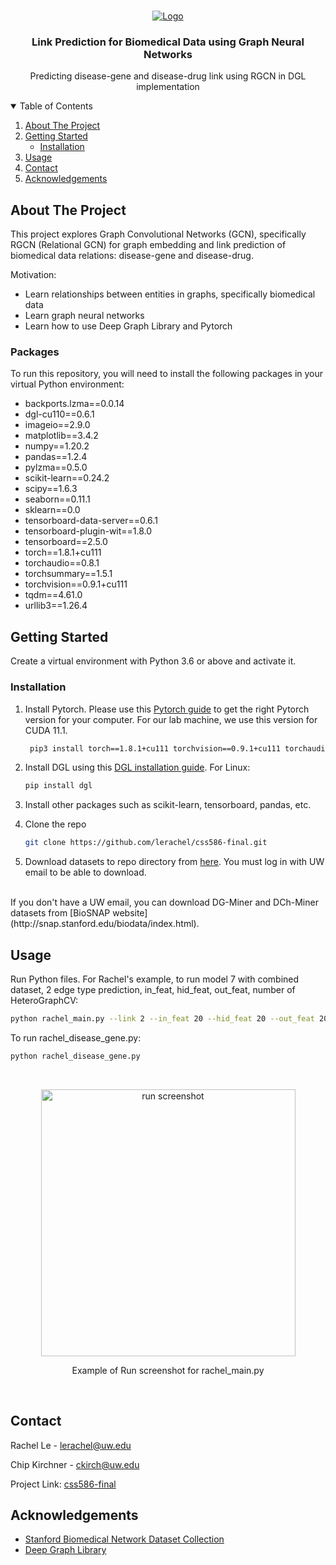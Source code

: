 <!-- PROJECT SHIELDS -->
<!--
*** I'm using markdown "reference style" links for readability.
*** Reference links are enclosed in brackets [ ] instead of parentheses ( ).
*** See the bottom of this document for the declaration of the reference variables
*** for contributors-url, forks-url, etc. This is an optional, concise syntax you may use.
*** https://www.markdownguide.org/basic-syntax/#reference-style-links
-->

<!-- PROJECT LOGO -->
<br />
<p align="center">
  <a href="https://github.com/othneildrew/Best-README-Template">
    <img src="https://i.ibb.co/HdstZLw/final1.png" alt="Logo">
  </a>

  <h3 align="center">Link Prediction for Biomedical Data using 
Graph Neural Networks
</h3>

  <p align="center">
    Predicting disease-gene and disease-drug link using RGCN in DGL implementation
    <br />
  </p>
</p>


<!-- TABLE OF CONTENTS -->
<details open="open">
  <summary>Table of Contents</summary>
  <ol>
    <li>
      <a href="#about-the-project">About The Project</a>
    </li>
    <li>
      <a href="#getting-started">Getting Started</a>
      <ul>
        <li><a href="#installation">Installation</a></li>
      </ul>
    </li>
    <li><a href="#usage">Usage</a></li>
    <li><a href="#contact">Contact</a></li>
    <li><a href="#acknowledgements">Acknowledgements</a></li>
  </ol>
</details>



<!-- ABOUT THE PROJECT -->
## About The Project

This project explores Graph Convolutional Networks (GCN), specifically RGCN (Relational GCN) for graph embedding and link prediction of biomedical data relations: disease-gene and disease-drug.

Motivation:
* Learn relationships between entities in graphs, specifically biomedical data
* Learn graph neural networks
* Learn how to use Deep Graph Library and Pytorch

### Packages

To run this repository, you will need to install the following packages in your virtual Python environment:
* backports.lzma==0.0.14
* dgl-cu110==0.6.1
* imageio==2.9.0
* matplotlib==3.4.2
* numpy==1.20.2
* pandas==1.2.4
* pylzma==0.5.0
* scikit-learn==0.24.2
* scipy==1.6.3
* seaborn==0.11.1
* sklearn==0.0
* tensorboard-data-server==0.6.1
* tensorboard-plugin-wit==1.8.0
* tensorboard==2.5.0
* torch==1.8.1+cu111
* torchaudio==0.8.1
* torchsummary==1.5.1
* torchvision==0.9.1+cu111
* tqdm==4.61.0
* urllib3==1.26.4

<!-- GETTING STARTED -->
## Getting Started

Create a virtual environment with Python 3.6 or above and activate it.

### Installation

1. Install Pytorch. Please use this [Pytorch guide](https://pytorch.org/get-started/locally/) to get the right Pytorch version for your computer. For our lab machine, we use this version for CUDA 11.1.
   ```sh
	pip3 install torch==1.8.1+cu111 torchvision==0.9.1+cu111 torchaudio==0.8.1 -f https://download.pytorch.org/whl/torch_stable.html
   ```
2. Install DGL using this [DGL installation guide](https://www.dgl.ai/pages/start.html). For Linux:

	```sh
	pip install dgl
	```
3. Install other packages such as scikit-learn, tensorboard, pandas, etc.

4. Clone the repo
   ```sh
   git clone https://github.com/lerachel/css586-final.git
   ```
5. Download datasets to repo directory from [here](https://drive.google.com/drive/folders/1KcAMPcltQ_VdNRz06VVsol6cZVZQqwsa?usp=sharing). You must log in with UW email to be able to download. 
<br />
If you don't have a UW email, you can download DG-Miner and DCh-Miner datasets from [BioSNAP website](http://snap.stanford.edu/biodata/index.html).


<!-- USAGE EXAMPLES -->
## Usage

Run Python files. For Rachel's example, to run model 7 with combined dataset, 2 edge type prediction, in_feat, hid_feat, out_feat, number of HeteroGraphCV:  
   ```sh
   python rachel_main.py --link 2 --in_feat 20 --hid_feat 20 --out_feat 20 --layer 2
   ```
To run rachel_disease_gene.py:
   ```sh
   python rachel_disease_gene.py
   ```
<br />
<p align="center">
  <a href="https://i.ibb.co/ZKc4P3y/Screen-Shot-2021-06-08-at-1-22-56-PM.png">
    <img src="https://i.ibb.co/ZKc4P3y/Screen-Shot-2021-06-08-at-1-22-56-PM.png" alt="run screenshot" width="407" height="427">
  </a>
  <p align="center">
    Example of Run screenshot for rachel_main.py
  </p>
</p>

<br />


<!-- CONTACT -->
## Contact

Rachel Le - lerachel@uw.edu

Chip Kirchner - ckirch@uw.edu

Project Link: [css586-final](https://github.com/lerachel/css586-final)

<!-- ACKNOWLEDGEMENTS -->
## Acknowledgements
* [Stanford Biomedical Network Dataset Collection](http://snap.stanford.edu/biodata/index.html)
* [Deep Graph Library](https://www.dgl.ai/)

<!-- MARKDOWN LINKS & IMAGES -->
<!-- https://www.markdownguide.org/basic-syntax/#reference-style-links -->
[contributors-shield]: https://img.shields.io/github/contributors/othneildrew/Best-README-Template.svg?style=for-the-badge
[contributors-url]: https://github.com/othneildrew/Best-README-Template/graphs/contributors
[forks-shield]: https://img.shields.io/github/forks/othneildrew/Best-README-Template.svg?style=for-the-badge
[forks-url]: https://github.com/othneildrew/Best-README-Template/network/members
[stars-shield]: https://img.shields.io/github/stars/othneildrew/Best-README-Template.svg?style=for-the-badge
[stars-url]: https://github.com/othneildrew/Best-README-Template/stargazers
[issues-shield]: https://img.shields.io/github/issues/othneildrew/Best-README-Template.svg?style=for-the-badge
[issues-url]: https://github.com/othneildrew/Best-README-Template/issues
[license-shield]: https://img.shields.io/github/license/othneildrew/Best-README-Template.svg?style=for-the-badge
[license-url]: https://github.com/othneildrew/Best-README-Template/blob/master/LICENSE.txt
[linkedin-shield]: https://img.shields.io/badge/-LinkedIn-black.svg?style=for-the-badge&logo=linkedin&colorB=555
[linkedin-url]: https://linkedin.com/in/othneildrew
[product-screenshot]: images/screenshot.png